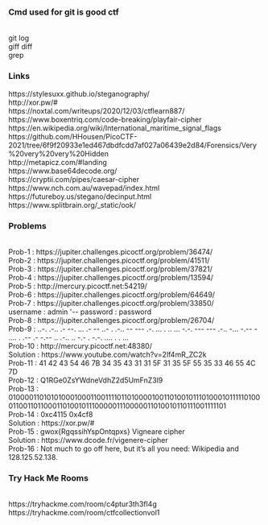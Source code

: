 <h3>Cmd used for git is good ctf</h3>
<br>
git log
<br>
giff diff <commit1> <commit2>
<br>
grep
<br>
<h3>Links</h3>
https://stylesuxx.github.io/steganography/
<br>
http://xor.pw/#
<br>
https://noxtal.com/writeups/2020/12/03/ctflearn887/
<br>
https://www.boxentriq.com/code-breaking/playfair-cipher
<br>
https://en.wikipedia.org/wiki/International_maritime_signal_flags
<br>
https://github.com/HHousen/PicoCTF-2021/tree/6f9f20933e1ed467dbdfcdd7af027a06439e2d84/Forensics/Very%20very%20very%20Hidden
<br>
http://metapicz.com/#landing
<br>
https://www.base64decode.org/
<br>
https://cryptii.com/pipes/caesar-cipher
<br>
https://www.nch.com.au/wavepad/index.html
<br>
https://futureboy.us/stegano/decinput.html
<br>
https://www.splitbrain.org/_static/ook/

<h3>Problems</h3>
<br>
Prob-1 : https://jupiter.challenges.picoctf.org/problem/36474/
<br>
Prob-2 : https://jupiter.challenges.picoctf.org/problem/41511/
<br>
Prob-3 : https://jupiter.challenges.picoctf.org/problem/37821/
<br>
Prob-4 : https://jupiter.challenges.picoctf.org/problem/13594/
<br>
Prob-5 : http://mercury.picoctf.net:54219/
<br>
Prob-6 : https://jupiter.challenges.picoctf.org/problem/64649/
<br>
Prob-7 : https://jupiter.challenges.picoctf.org/problem/33850/
<br>
username : admin '--
password : password
<br>
Prob-8 : https://jupiter.challenges.picoctf.org/problem/26704/
<br>
Prob-9 : ..-. .-.. .- --. ... .- -- ..- . .-.. -- --- .-. ... . .. ... -.-. --- --- .-.. -... -.-- - .... . .-- .- -.-- .. .-.. .. -.- . -.-. .... . . ...
<br>
Prob-10 : http://mercury.picoctf.net:48380/
<br>
Solution : https://www.youtube.com/watch?v=2lf4mR_ZC2k
<br>
Prob-11 : 41 42 43 54 46 7B 34 35 43 31 31 5F 31 35 5F 55 35 33 46 55 4C 7D
<br>
Prob-12 : Q1RGe0ZsYWdneVdhZ2d5UmFnZ3l9
<br>
Prob-13 : 01000011010101000100011001111011010000100110100101110100010111110100011001101100011010010111000001110000011010010110111001111101
<br>
Prob-14 : 0xc4115 0x4cf8
<br>
Solution : https://xor.pw/#
<br>
Prob-15 : gwox{RgqssihYspOntqpxs} Vigneare cipher
<br>
Solution : https://www.dcode.fr/vigenere-cipher
<br>
Prob-16 : Not much to go off here, but it’s all you need: Wikipedia and 128.125.52.138.

  <h3>Try Hack Me Rooms </h3>
  <br>
  https://tryhackme.com/room/c4ptur3th3fl4g
  <br>
  https://tryhackme.com/room/ctfcollectionvol1
  

